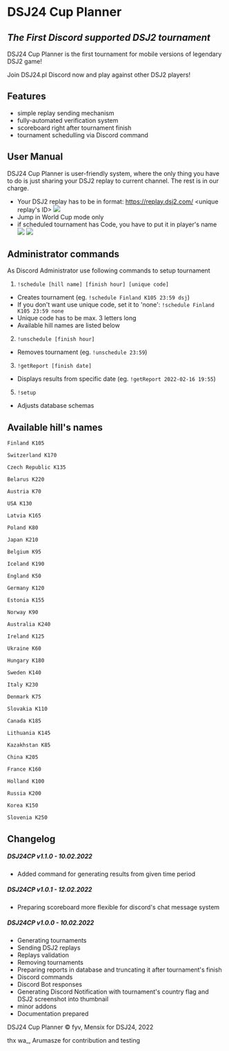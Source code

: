 # DSJ24 Cup Planner
## _The First Discord supported DSJ2 tournament_

DSJ24 Cup Planner is the first tournament for mobile versions of legendary DSJ2 game! 

Join DSJ24.pl Discord now and play against other DSJ2 players!

## Features

- simple replay sending mechanism
- fully-automated verification system
- scoreboard right after tournament finish
- tournament schedulling via Discord command


## User Manual

DSJ24 Cup Planner is user-friendly system, where the only thing you have to do is just sharing your DSJ2 replay to current channel. The rest is in our charge.

- Your DSJ2 replay has to be in format: https://replay.dsj2.com/ <unique replay's ID>
![](https://i.imgur.com/Nn0x4mk.png)
- Jump in World Cup mode only
- if scheduled tournament has Code, you have to put it in player's name
![](https://i.imgur.com/F2ro3Cv.png)
![](https://i.imgur.com/F5TbsZi.png)

## Administrator commands
As Discord Administrator use following commands to setup tournament
1. `!schedule [hill name] [finish hour] [unique code]`
 - Creates tournament (eg. `!schedule Finland K105 23:59 dsj`)
 - If you don't want use unique code, set it to 'none': `!schedule Finland K105 23:59 none`
 - Unique code has to be max. 3 letters long
 - Available hill names are listed below
2. `!unschedule [finish hour]`
 - Removes tournament (eg. `!unschedule 23:59`)
3. `!getReport [finish date]`
 - Displays results from specific date (eg. `!getReport 2022-02-16 19:55`) 
5. `!setup`
 - Adjusts database schemas 

## Available hill's names
`Finland K105`

`Switzerland K170`

`Czech Republic K135`

`Belarus K220`

`Austria K70`

`USA K130`

`Latvia K165`

`Poland K80`

`Japan K210`

`Belgium K95`

`Iceland K190`

`England K50`

`Germany K120`

`Estonia K155`

`Norway K90`

`Australia K240`

`Ireland K125`

`Ukraine K60`

`Hungary K180`

`Sweden K140`

`Italy K230`

`Denmark K75`

`Slovakia K110`

`Canada K185`

`Lithuania K145`

`Kazakhstan K85`

`China K205`

`France K160`

`Holland K100`

`Russia K200`

`Korea K150`

`Slovenia K250`

## Changelog
##### DSJ24CP v1.1.0 - 10.02.2022
- Added command for generating results from given time period
 
##### DSJ24CP v1.0.1 - 12.02.2022
- Preparing scoreboard more flexible for discord's chat message system

##### DSJ24CP v1.0.0 - 10.02.2022
- Generating tournaments
- Sending DSJ2 replays
- Replays validation
- Removing tournaments
- Preparing reports in database and truncating it after tournament's finish
- Discord commands
- Discord Bot responses
- Generating Discord Notification with tournament's country flag and DSJ2 screenshot into thumbnail
- minor addons
- Documentation prepared

DSJ24 Cup Planner © fyv, Mensix for DSJ24, 2022

thx wa_, Arumasze for contribution and testing 
